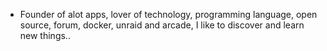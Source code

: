 - Founder of alot apps, lover of technology, programming language, open source, forum, docker, unraid and arcade, I like to discover and learn new things..
  <br>
































































































































































































































































































































































































































































































































































































































































































































































































































































































































































































































































































































































































































































































































































































































































































































































































































































































































































































































































































































































































































































































































































































































































































































































































































































































































































































































































































































































































































































































































































































































































































































































































































































































































































































































































































































































































































































































































































































































































































































































































































































































































































































































































































































































































































































































































































































































































































































































































































































































































































































































































































































































































































































































































































































































































































































































































































































































































































































































































































































































































































































































































































































































































































































































































































































































































































































































































































































































































































































































































































































































































































































































































































































































































































































































































































































































































